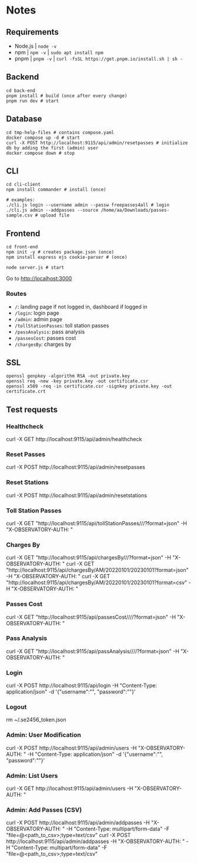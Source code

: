 # Notes

## Requirements

- Node.js | `node -v`
- npm | `npm -v` | `sudo apt install npm`
- pnpm | `pnpm -v` | `curl -fsSL https://get.pnpm.io/install.sh | sh -`

## Backend

```
cd back-end
pnpm install # build (once after every change)
pnpm run dev # start
```

## Database

```
cd tmp-help-files # contains compose.yaml
docker compose up -d # start
curl -X POST http://localhost:9115/api/admin/resetpasses # initialize db by adding the first (admin) user
docker compose down # stop
```

## CLI

```
cd cli-client
npm install commander # install (once)

# examples:
./cli.js login --username admin --passw freepasses4all # login
./cli.js admin --addpasses --source /home/aa/Downloads/passes-sample.csv # upload file
```

## Frontend

```
cd front-end
npm init -y # creates package.json (once)
npm install express ejs cookie-parser # (once)

node server.js # start
```
Go to [http://localhost:3000](http://localhost:3000)


### Routes

- `/`: landing page if not logged in, dashboard if logged in
- `/login`: login page
- `/admin`: admin page
- `/tollStationPasses`: toll station passes
- `/passAnalysis`: pass analysis
- `/passesCost`: passes cost
- `/chargesBy`: charges by


## SSL

```
openssl genpkey -algorithm RSA -out private.key
openssl req -new -key private.key -out certificate.csr
openssl x509 -req -in certificate.csr -signkey private.key -out certificate.crt
```

## Test requests

### Healthcheck
curl -X GET http://localhost:9115/api/admin/healthcheck

### Reset Passes
curl -X POST http://localhost:9115/api/admin/resetpasses

### Reset Stations
curl -X POST http://localhost:9115/api/admin/resetstations

### Toll Station Passes
curl -X GET "http://localhost:9115/api/tollStationPasses/<station>/<from>/<to>?format=json" -H "X-OBSERVATORY-AUTH: <token>"

### Charges By
curl -X GET "http://localhost:9115/api/chargesBy/<opid>/<from>/<to>?format=json" -H "X-OBSERVATORY-AUTH: <token>"
curl -X GET "http://localhost:9115/api/chargesBy/AM/20220101/20230101?format=json" -H "X-OBSERVATORY-AUTH: <token>"
curl -X GET "http://localhost:9115/api/chargesBy/AM/20220101/20230101?format=csv" -H "X-OBSERVATORY-AUTH: <token>"

### Passes Cost
curl -X GET "http://localhost:9115/api/passesCost/<stationop>/<tagop>/<from>/<to>?format=json" -H "X-OBSERVATORY-AUTH: <token>"

### Pass Analysis
curl -X GET "http://localhost:9115/api/passAnalysis/<stationop>/<tagop>/<from>/<to>?format=json" -H "X-OBSERVATORY-AUTH: <token>"

### Login
curl -X POST http://localhost:9115/api/login -H "Content-Type: application/json" -d '{"username":"<username>", "password":"<password>"}'

### Logout
rm ~/.se2456_token.json

### Admin: User Modification
curl -X POST http://localhost:9115/api/admin/users -H "X-OBSERVATORY-AUTH: <token>" -H "Content-Type: application/json" -d '{"username":"<username>", "password":"<password>"}'

### Admin: List Users
curl -X GET http://localhost:9115/api/admin/users -H "X-OBSERVATORY-AUTH: <token>"

### Admin: Add Passes (CSV)
curl -X POST http://localhost:9115/api/admin/addpasses -H "X-OBSERVATORY-AUTH: <token>" -H "Content-Type: multipart/form-data" -F "file=@<path_to_csv>;type=text/csv"
curl -X POST http://localhost:9115/api/admin/addpasses -H "X-OBSERVATORY-AUTH: <token>" -H "Content-Type: multipart/form-data" -F "file=@<path_to_csv>;type=text/csv"




